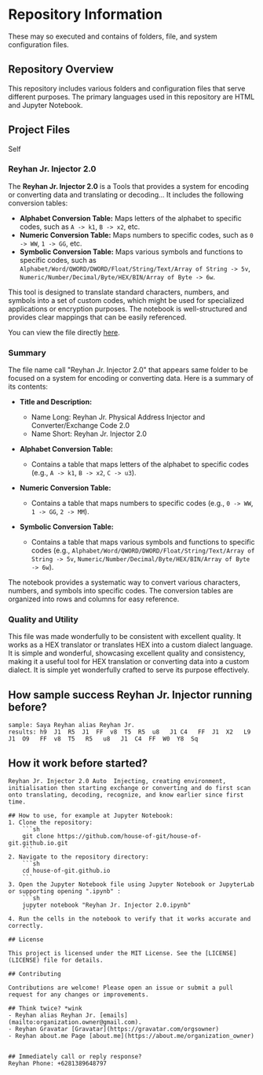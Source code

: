 # Repository Information

These may so executed and contains of folders, file, and system configuration files.

## Repository Overview

This repository includes various folders and configuration files that serve different purposes. The primary languages used in this repository are HTML and Jupyter Notebook.

## Project Files

Self

### Reyhan Jr. Injector 2.0

The **Reyhan Jr. Injector 2.0** is a Tools that provides a system for encoding or converting data and translating or decoding... It includes the following conversion tables:

- **Alphabet Conversion Table:** Maps letters of the alphabet to specific codes, such as `A -> k1`, `B -> x2`, etc.
- **Numeric Conversion Table:** Maps numbers to specific codes, such as `0 -> WW`, `1 -> GG`, etc.
- **Symbolic Conversion Table:** Maps various symbols and functions to specific codes, such as `Alphabet/Word/QWORD/DWORD/Float/String/Text/Array of String -> 5v`, `Numeric/Number/Decimal/Byte/HEX/BIN/Array of Byte -> 6w`.

This tool is designed to translate standard characters, numbers, and symbols into a set of custom codes, which might be used for specialized applications or encryption purposes. The notebook is well-structured and provides clear mappings that can be easily referenced.

You can view the file directly [here](https://github.com/house-of-git/house-of-git.github.io/blob/master/Reyhan%20Jr.%20Injector%202.0.ipynb).

### Summary

The file name call "Reyhan Jr. Injector 2.0" that appears same folder to be focused on a system for encoding or converting data. Here is a summary of its contents:

- **Title and Description:**
  - Name Long: Reyhan Jr. Physical Address Injector and Converter/Exchange Code 2.0
  - Name Short: Reyhan Jr. Injector 2.0

- **Alphabet Conversion Table:**
  - Contains a table that maps letters of the alphabet to specific codes (e.g., `A -> k1`, `B -> x2`, `C -> u3`).

- **Numeric Conversion Table:**
  - Contains a table that maps numbers to specific codes (e.g., `0 -> WW`, `1 -> GG`, `2 -> MM`).

- **Symbolic Conversion Table:**
  - Contains a table that maps various symbols and functions to specific codes (e.g., `Alphabet/Word/QWORD/DWORD/Float/String/Text/Array of String -> 5v`, `Numeric/Number/Decimal/Byte/HEX/BIN/Array of Byte -> 6w`).

The notebook provides a systematic way to convert various characters, numbers, and symbols into specific codes. The conversion tables are organized into rows and columns for easy reference.

### Quality and Utility

This file was made wonderfully to be consistent with excellent quality. It works as a HEX translator or translates HEX into a custom dialect language. It is simple and wonderful, showcasing excellent quality and consistency, making it a useful tool for HEX translation or converting data into a custom dialect. It is simple yet wonderfully crafted to serve its purpose effectively.

## How sample success Reyhan Jr. Injector running before?
```code
sample: Saya Reyhan alias Reyhan Jr.
results: h9  J1  R5  J1  FF  v8  T5  R5  u8   J1 C4   FF  J1  X2   L9   J1  O9   FF  v8  T5   R5   u8   J1  C4  FF  W0  Y8  Sq
```

## How it work before started?
```code
Reyhan Jr. Injector 2.0 Auto  Injecting, creating environment, initialisation then starting exchange or converting and do first scan onto translating, decoding, recognize, and know earlier since first time.

## How to use, for example at Jupyter Notebook:
1. Clone the repository:
    ```sh
    git clone https://github.com/house-of-git/house-of-git.github.io.git
    ```
2. Navigate to the repository directory:
    ```sh
    cd house-of-git.github.io
    ```
3. Open the Jupyter Notebook file using Jupyter Notebook or JupyterLab or supporting opening ".ipynb" :
    ```sh
    jupyter notebook "Reyhan Jr. Injector 2.0.ipynb"
    ```
4. Run the cells in the notebook to verify that it works accurate and correctly.

## License

This project is licensed under the MIT License. See the [LICENSE](LICENSE) file for details.

## Contributing

Contributions are welcome! Please open an issue or submit a pull request for any changes or improvements.

## Think twice? *wink 
- Reyhan alias Reyhan Jr. [emails](mailto:organization.owner@gmail.com).
- Reyhan Gravatar [Gravatar](https://gravatar.com/orgsowner)
- Reyhan about.me Page [about.me](https://about.me/organization_owner)


## Immediately call or reply response?
Reyhan Phone: +6281389648797











